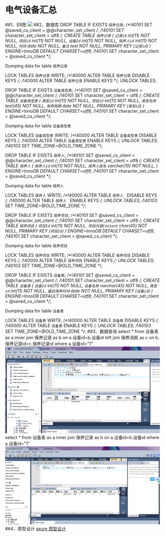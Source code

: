 # 电气设备汇总
##1、ER图
![](ER图.PNG)
##2、数据库
DROP TABLE IF EXISTS `保养记录`;
/*!40101 SET @saved_cs_client     = @@character_set_client */;
/*!40101 SET character_set_client = utf8 */;
CREATE TABLE `保养记录` (
  `记录id` int(11) NOT NULL,
  `项目id` int(11) NOT NULL,
  `设备Id` int(11) NOT NULL,
  `保养人id` int(11) NOT NULL,
  `时间` date NOT NULL,
  `备注` text NOT NULL,
  PRIMARY KEY (`记录id`)
) ENGINE=InnoDB DEFAULT CHARSET=utf8;
/*!40101 SET character_set_client = @saved_cs_client */;

Dumping data for table `保养记录`


LOCK TABLES `保养记录` WRITE;
/*!40000 ALTER TABLE `保养记录` DISABLE KEYS */;
/*!40000 ALTER TABLE `保养记录` ENABLE KEYS */;
UNLOCK TABLES;

DROP TABLE IF EXISTS `设备类型表`;
/*!40101 SET @saved_cs_client     = @@character_set_client */;
/*!40101 SET character_set_client = utf8 */;
CREATE TABLE `设备类型表` (
  `类型id` int(11) NOT NULL,
  `项目id` int(11) NOT NULL,
  `类型名称` text(45) NOT NULL,
  `保养周期` date NOT NULL,
  PRIMARY KEY (`类型id`)
) ENGINE=InnoDB DEFAULT CHARSET=utf8;
/*!40101 SET character_set_client = @saved_cs_client */;


Dumping data for table `设备类型表`


LOCK TABLES `设备类型表` WRITE;
/*!40000 ALTER TABLE `设备类型表` DISABLE KEYS */;
/*!40000 ALTER TABLE `设备类型表` ENABLE KEYS */;
UNLOCK TABLES;
/*!40103 SET TIME_ZONE=@OLD_TIME_ZONE */;

DROP TABLE IF EXISTS `保养人`;
/*!40101 SET @saved_cs_client     = @@character_set_client */;
/*!40101 SET character_set_client = utf8 */;
CREATE TABLE `保养人` (
  `保养人id` int(11) NOT NULL,
  `保养人姓名` varchar(10) NOT NULL,
) ENGINE=InnoDB DEFAULT CHARSET=utf8;
/*!40101 SET character_set_client = @saved_cs_client */;

Dumping data for table `保养人`


LOCK TABLES `保养人` WRITE;
/*!40000 ALTER TABLE `保养人 ` DISABLE KEYS */;
/*!40000 ALTER TABLE `保养人 ` ENABLE KEYS */;
UNLOCK TABLES;
/*!40103 SET TIME_ZONE=@OLD_TIME_ZONE */;

DROP TABLE IF EXISTS `保养项目`;
/*!40101 SET @saved_cs_client     = @@character_set_client */;
/*!40101 SET character_set_client = utf8 */;
CREATE TABLE `保养项目` (
  `项目Id` int(11) NOT NULL,
  `项目内容Content` char(45) NOT NULL,
  PRIMARY KEY (`项目Id`)
) ENGINE=InnoDB DEFAULT CHARSET=utf8;
/*!40101 SET character_set_client = @saved_cs_client */;

Dumping data for table `保养项目`

LOCK TABLES `保养项目` WRITE;
/*!40000 ALTER TABLE `保养项目` DISABLE KEYS */;
/*!40000 ALTER TABLE `保养项目` ENABLE KEYS */;
UNLOCK TABLES;
/*!40103 SET TIME_ZONE=@OLD_TIME_ZONE */;

DROP TABLE IF EXISTS `设备表`;
/*!40101 SET @saved_cs_client     = @@character_set_client */;
/*!40101 SET character_set_client = utf8 */;
CREATE TABLE `设备表` (
  `设备Id` int(11) NOT NULL,
  `设备名称` varchar(45) NOT NULL,
  `类型id` int(11) NOT NULL,
  `最后保养时间` date NOT NULL,
  PRIMARY KEY (`设备id`)
) ENGINE=InnoDB DEFAULT CHARSET=utf8;
/*!40101 SET character_set_client = @saved_cs_client */;

Dumping data for table `设备表`


LOCK TABLES `设备表` WRITE;
/*!40000 ALTER TABLE `设备表` DISABLE KEYS */;
/*!40000 ALTER TABLE `设备表` ENABLE KEYS */;
UNLOCK TABLES;
/*!40103 SET TIME_ZONE=@OLD_TIME_ZONE */;
##3、数据查询
select * from 设备表 
as a inner join 保养记录 
as b on a.设备id=b.设备id 
left join 保养消耗 as c on b.保养记录id=c.保养记录id where a.设备id="1" 
![](2333.png)
select * from 设备表 
as a inner join 保养记录 
as b on a.设备id=b.设备id where a.设备id="1"
![](2.png)
##4、原型设计
[axure 原型设计](http://d28pz9.axshare.com)
